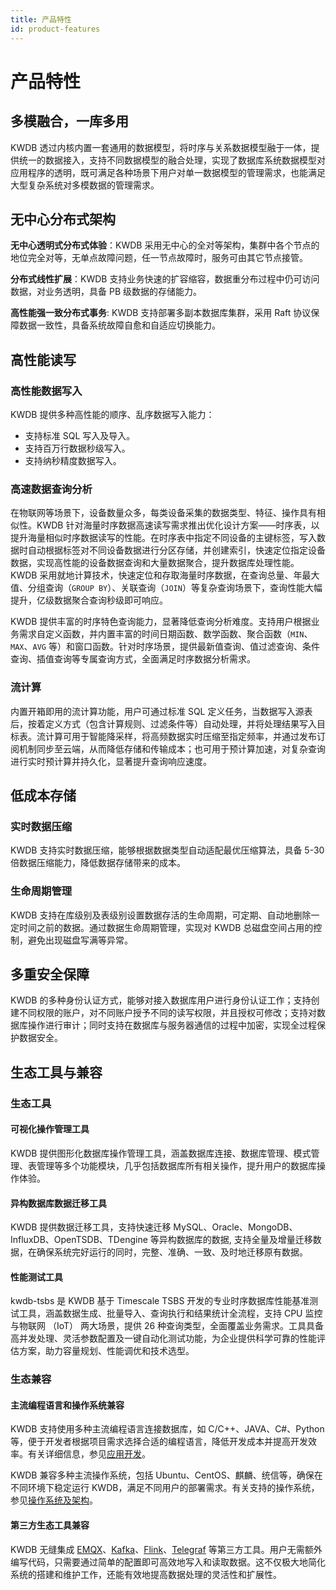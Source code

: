 ```yaml
---
title: 产品特性
id: product-features
---
```


# 产品特性

## 多模融合，一库多用

KWDB 透过内核内置一套通用的数据模型，将时序与关系数据模型融于一体，提供统一的数据接入，支持不同数据模型的融合处理，实现了数据库系统数据模型对应用程序的透明，既可满足各种场景下用户对单一数据模型的管理需求，也能满足大型复杂系统对多模数据的管理需求。

## 无中心分布式架构

**无中心透明式分布式体验**：KWDB 采用无中心的全对等架构，集群中各个节点的地位完全对等，无单点故障问题，任一节点故障时，服务可由其它节点接管。

**分布式线性扩展**：KWDB 支持业务快速的扩容缩容，数据重分布过程中仍可访问数据，对业务透明，具备 PB 级数据的存储能力。

**高性能强一致分布式事务**: KWDB 支持部署多副本数据库集群，采用 Raft 协议保障数据一致性，具备系统故障自愈和自适应切换能力。

## 高性能读写

### 高性能数据写入

KWDB 提供多种高性能的顺序、乱序数据写入能力：

- 支持标准 SQL 写入及导入。
- 支持百万行数据秒级写入。
- 支持纳秒精度数据写入。

### 高速数据查询分析

在物联网等场景下，设备数量众多，每类设备采集的数据类型、特征、操作具有相似性。KWDB 针对海量时序数据高速读写需求推出优化设计方案——时序表，以提升海量相似时序数据读写的性能。在时序表中指定不同设备的主键标签，写入数据时自动根据标签对不同设备数据进行分区存储，并创建索引，快速定位指定设备数据，实现高性能的设备数据查询和大量数据聚合，提升数据库处理性能。
KWDB 采用就地计算技术，快速定位和存取海量时序数据，在查询总量、年最大值、分组查询（`GROUP BY`）、关联查询（`JOIN`）等复杂查询场景下，查询性能大幅提升，亿级数据聚合查询秒级即可响应。

KWDB 提供丰富的时序特色查询能力，显著降低查询分析难度。支持用户根据业务需求自定义函数，并内置丰富的时间日期函数、数学函数、聚合函数（`MIN`、`MAX`、`AVG` 等）和窗口函数。针对时序场景，提供最新值查询、值过滤查询、条件查询、插值查询等专属查询方式，全面满足时序数据分析需求。

### 流计算

内置开箱即用的流计算功能，用户可通过标准 SQL 定义任务，当数据写入源表后，按着定义方式（包含计算规则、过滤条件等）自动处理，并将处理结果写入目标表。流计算可用于智能降采样，将高频数据实时压缩至指定频率，并通过发布订阅机制同步至云端，从而降低存储和传输成本；也可用于预计算加速，对复杂查询进行实时预计算并持久化，显著提升查询响应速度。

## 低成本存储

### 实时数据压缩
KWDB 支持实时数据压缩，能够根据数据类型自动适配最优压缩算法，具备 5-30 倍数据压缩能力，降低数据存储带来的成本。

### 生命周期管理

KWDB 支持在库级别及表级别设置数据存活的生命周期，可定期、自动地删除一定时间之前的数据。通过数据生命周期管理，实现对 KWDB 总磁盘空间占用的控制，避免出现磁盘写满等异常。

## 多重安全保障

KWDB 的多种身份认证方式，能够对接入数据库用户进行身份认证工作；支持创建不同权限的账户，对不同账户授予不同的读写权限，并且授权可修改；支持对数据库操作进行审计；同时支持在数据库与服务器通信的过程中加密，实现全过程保护数据安全。

## 生态工具与兼容

### 生态工具

#### 可视化操作管理工具

KWDB 提供图形化数据库操作管理工具，涵盖数据库连接、数据库管理、模式管理、表管理等多个功能模块，几乎包括数据库所有相关操作，提升用户的数据库操作体验。

#### 异构数据库数据迁移工具

KWDB 提供数据迁移工具，支持快速迁移 MySQL、Oracle、MongoDB、InfluxDB、OpenTSDB、TDengine 等异构数据库的数据, 支持全量及增量迁移数据，在确保系统完好运行的同时，完整、准确、一致、及时地迁移原有数据。

#### 性能测试工具 

kwdb-tsbs 是 KWDB 基于 Timescale TSBS 开发的专业时序数据库性能基准测试工具，涵盖数据生成、批量导入、查询执行和结果统计全流程，支持 CPU 监控与物联网 （IoT） 两大场景，提供 26 种查询类型，全面覆盖业务需求。工具具备高并发处理、灵活参数配置及一键自动化测试功能，为企业提供科学可靠的性能评估方案，助力容量规划、性能调优和技术选型。

### 生态兼容

#### 主流编程语言和操作系统兼容

KWDB 支持使用多种主流编程语言连接数据库，如 C/C++、JAVA、C#、Python 等，便于开发者根据项目需求选择合适的编程语言，降低开发成本并提高开发效率。有关详细信息，参见[应用开发](../development/overview.md)。

KWDB 兼容多种主流操作系统，包括 Ubuntu、CentOS、麒麟、统信等，确保在不同环境下稳定运行 KWDB，满足不同用户的部署需求。有关支持的操作系统，参见[操作系统及架构](./product-metrics.md#操作系统及架构)。

#### 第三方生态工具兼容

KWDB 无缝集成 [EMQX](https://www.emqx.io/)、[Kafka](https://kafka.apache.org/)、[Flink](https://flink.apache.org/)、[Telegraf](https://github.com/influxdata/telegraf) 等第三方工具。用户无需额外编写代码，只需要通过简单的配置即可高效地写入和读取数据。这不仅极大地简化系统的搭建和维护工作，还能有效地提高数据处理的灵活性和扩展性。

